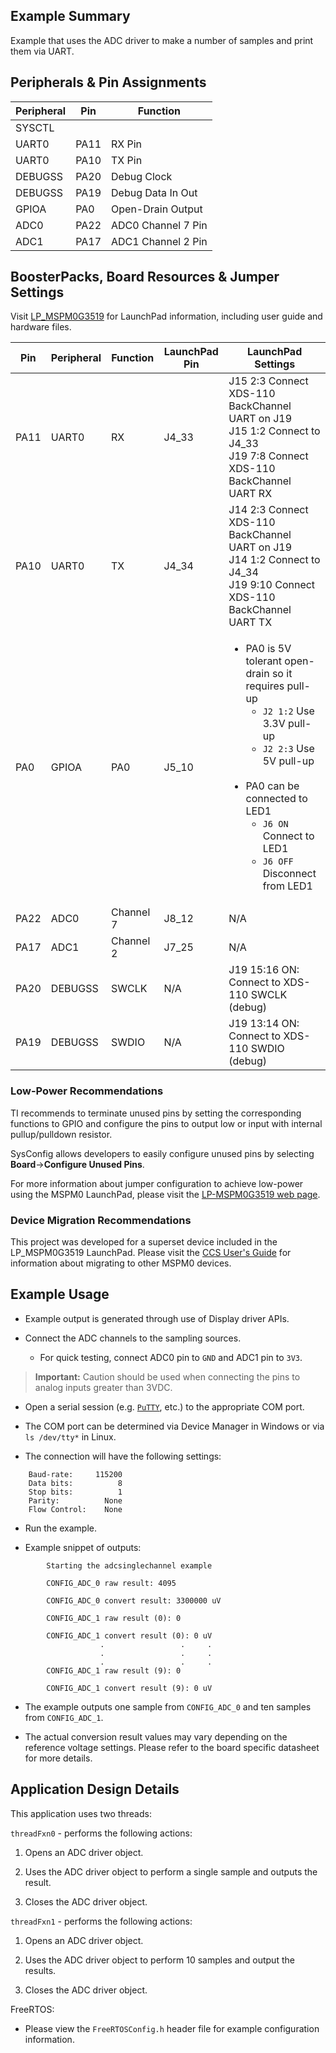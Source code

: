 ## Example Summary

Example that uses the ADC driver to make a number of samples
and print them via UART.

## Peripherals & Pin Assignments

| Peripheral | Pin | Function |
| --- | --- | --- |
| SYSCTL |  |  |
| UART0 | PA11 | RX Pin |
| UART0 | PA10 | TX Pin |
| DEBUGSS | PA20 | Debug Clock |
| DEBUGSS | PA19 | Debug Data In Out |
| GPIOA | PA0 | Open-Drain Output |
| ADC0 | PA22 | ADC0 Channel 7 Pin |
| ADC1 | PA17 | ADC1 Channel 2 Pin |

## BoosterPacks, Board Resources & Jumper Settings

Visit [LP_MSPM0G3519](https://www.ti.com/tool/LP-MSPM0G3519) for LaunchPad information, including user guide and hardware files.

| Pin | Peripheral | Function | LaunchPad Pin | LaunchPad Settings |
| --- | --- | --- | --- | --- |
| PA11 | UART0 | RX | J4_33 | J15 2:3 Connect XDS-110 BackChannel UART on J19<br>J15 1:2 Connect to J4_33<br>J19 7:8 Connect XDS-110 BackChannel UART RX |
| PA10 | UART0 | TX | J4_34 | J14 2:3 Connect XDS-110 BackChannel UART on J19<br>J14 1:2 Connect to J4_34<br>J19 9:10 Connect XDS-110 BackChannel UART TX |
| PA0 | GPIOA | PA0 | J5_10 | <ul><li>PA0 is 5V tolerant open-drain so it requires pull-up<br><ul><li>`J2 1:2` Use 3.3V pull-up<br><li>`J2 2:3` Use 5V pull-up</ul><br><li>PA0 can be connected to LED1<br><ul><li>`J6 ON` Connect to LED1<br><li>`J6 OFF` Disconnect from LED1</ul></ul> |
| PA22 | ADC0 | Channel 7 | J8_12 | N/A |
| PA17 | ADC1 | Channel 2 | J7_25 | N/A |
| PA20 | DEBUGSS | SWCLK | N/A | J19 15:16 ON: Connect to XDS-110 SWCLK (debug) |
| PA19 | DEBUGSS | SWDIO | N/A | J19 13:14 ON: Connect to XDS-110 SWDIO (debug) |

### Low-Power Recommendations
TI recommends to terminate unused pins by setting the corresponding functions to
GPIO and configure the pins to output low or input with internal
pullup/pulldown resistor.

SysConfig allows developers to easily configure unused pins by selecting **Board**→**Configure Unused Pins**.

For more information about jumper configuration to achieve low-power using the
MSPM0 LaunchPad, please visit the [LP-MSPM0G3519 web page](https://www.ti.com/tool/LP-MSPM0G3519).


### Device Migration Recommendations
This project was developed for a superset device included in the LP_MSPM0G3519 LaunchPad. Please
visit the [CCS User's Guide](https://software-dl.ti.com/msp430/esd/MSPM0-SDK/latest/docs/english/tools/ccs_ide_guide/doc_guide/doc_guide-srcs/ccs_ide_guide.html#non-sysconfig-compatible-project-migration)
for information about migrating to other MSPM0 devices.

## Example Usage

* Example output is generated through use of Display driver APIs.

* Connect the ADC channels to the sampling sources.
    * For quick testing, connect ADC0 pin to `GND` and ADC1 pin to `3V3`.

>__Important:__ Caution should be used when connecting the pins to analog inputs greater than 3VDC.

* Open a serial session (e.g. [`PuTTY`](http://www.putty.org/ "PuTTY's
Homepage"), etc.) to the appropriate COM port.
* The COM port can be determined via Device Manager in Windows or via
`ls /dev/tty*` in Linux.

* The connection will have the following settings:

```text
    Baud-rate:     115200
    Data bits:          8
    Stop bits:          1
    Parity:          None
    Flow Control:    None
```

* Run the example.

* Example snippet of outputs:

```text
        Starting the adcsinglechannel example

        CONFIG_ADC_0 raw result: 4095

        CONFIG_ADC_0 convert result: 3300000 uV

        CONFIG_ADC_1 raw result (0): 0

        CONFIG_ADC_1 convert result (0): 0 uV
                    .                 .     .
                    .                 .     .
                    .                 .     .
        CONFIG_ADC_1 raw result (9): 0

        CONFIG_ADC_1 convert result (9): 0 uV
```

* The example outputs one sample from `CONFIG_ADC_0` and ten samples from
`CONFIG_ADC_1`.

* The actual conversion result values may vary depending on the reference
voltage settings. Please refer to the board specific datasheet for more details.

## Application Design Details

This application uses two threads:

`threadFxn0` - performs the following actions:

1. Opens an ADC driver object.

2. Uses the ADC driver object to perform a single sample and outputs the result.

3. Closes the ADC driver object.

`threadFxn1` - performs the following actions:

1. Opens an ADC driver object.

2. Uses the ADC driver object to perform 10 samples and output the results.

3. Closes the ADC driver object.

FreeRTOS:

* Please view the `FreeRTOSConfig.h` header file for example configuration
information.
